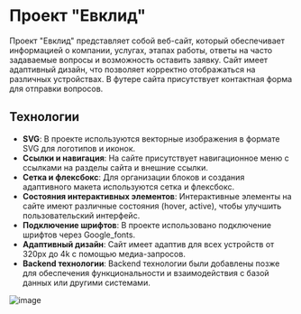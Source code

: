 # Проект "Евклид"

Проект "Евклид" представляет собой веб-сайт, который обеспечивает информацией о компании, услугах, этапах работы, ответы на часто задаваемые вопросы и возможность оставить заявку. Сайт имеет адаптивный дизайн, что позволяет корректно отображаться на различных устройствах. В футере сайта присутствует контактная форма для отправки вопросов.

## Технологии

- **SVG**: В проекте используются векторные изображения в формате SVG для логотипов и иконок.
- **Ссылки и навигация**: На сайте присутствует навигационное меню с ссылками на разделы сайта и внешние ссылки.
- **Сетка и флексбокс**: Для организации блоков и создания адаптивного макета используются сетка и флексбокс.
- **Состояния интерактивных элементов**: Интерактивные элементы на сайте имеют различные состояния (hover, active), чтобы улучшить пользовательский интерфейс.
- **Подключение шрифтов**: В проекте использовано подключение шрифтов через Google_fonts.
- **Адаптивный дизайн**: Сайт имеет адаптив для всех устройств от 320px до 4k с помощью медиа-запросов. 
- **Backend технологии**: Backend технологии были добавлены позже для обеспечения функциональности и взаимодействия с базой данных или другими системами.

![image](https://github.com/PomaH-x/My_Projects/assets/65172823/017fd050-8a52-42d1-9a7d-fd1fe459ccb8)
